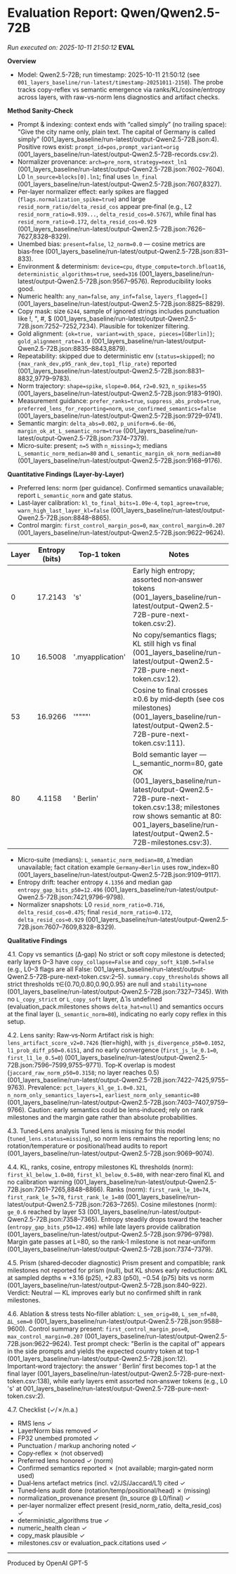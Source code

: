 # Evaluation Report: Qwen/Qwen2.5-72B

*Run executed on: 2025-10-11 21:50:12*
**EVAL**

**Overview**
- Model: Qwen2.5-72B; run timestamp: 2025-10-11 21:50:12 (see `001_layers_baseline/run-latest/timestamp-20251011-2150`). The probe tracks copy-reflex vs semantic emergence via ranks/KL/cosine/entropy across layers, with raw-vs-norm lens diagnostics and artifact checks.

**Method Sanity‑Check**
- Prompt & indexing: context ends with “called simply” (no trailing space): "Give the city name only, plain text. The capital of Germany is called simply"  (001_layers_baseline/run-latest/output-Qwen2.5-72B.json:4). Positive rows exist: `prompt_id=pos,prompt_variant=orig` (001_layers_baseline/run-latest/output-Qwen2.5-72B-records.csv:2).
- Normalizer provenance: `arch=pre_norm`, `strategy=next_ln1` (001_layers_baseline/run-latest/output-Qwen2.5-72B.json:7602–7604). L0 `ln_source=blocks[0].ln1`; final uses `ln_final` (001_layers_baseline/run-latest/output-Qwen2.5-72B.json:7607,8327).
- Per-layer normalizer effect: early spikes are flagged (`flags.normalization_spike=true`) and large `resid_norm_ratio/delta_resid_cos` appear pre‑final (e.g., L2 `resid_norm_ratio=8.939...`, `delta_resid_cos=0.5767`), while final has `resid_norm_ratio≈0.172`, `delta_resid_cos≈0.929` (001_layers_baseline/run-latest/output-Qwen2.5-72B.json:7626–7627,8328–8329).
- Unembed bias: `present=false`, `l2_norm=0.0` — cosine metrics are bias‑free (001_layers_baseline/run-latest/output-Qwen2.5-72B.json:831–833).
- Environment & determinism: `device=cpu`, `dtype_compute=torch.bfloat16`, `deterministic_algorithms=true`, `seed=316` (001_layers_baseline/run-latest/output-Qwen2.5-72B.json:9567–9576). Reproducibility looks good.
- Numeric health: `any_nan=false`, `any_inf=false`, `layers_flagged=[]` (001_layers_baseline/run-latest/output-Qwen2.5-72B.json:8825–8829).
- Copy mask: size `6244`, sample of ignored strings includes punctuation like !, ", #, $ (001_layers_baseline/run-latest/output-Qwen2.5-72B.json:7252–7252,7234). Plausible for tokenizer filtering.
- Gold alignment: `{ok=true, variant=with_space, pieces=[ĠBerlin]}`; `gold_alignment_rate=1.0` (001_layers_baseline/run-latest/output-Qwen2.5-72B.json:8835–8843,8879).
- Repeatability: skipped due to deterministic env (`status=skipped`); no `{max_rank_dev,p95_rank_dev,top1_flip_rate}` reported (001_layers_baseline/run-latest/output-Qwen2.5-72B.json:8831–8832,9779–9783).
- Norm trajectory: `shape=spike`, `slope=0.064`, `r2=0.923`, `n_spikes=55` (001_layers_baseline/run-latest/output-Qwen2.5-72B.json:9183–9190).
- Measurement guidance: `prefer_ranks=true`, `suppress_abs_probs=true`, `preferred_lens_for_reporting=norm`, `use_confirmed_semantics=false` (001_layers_baseline/run-latest/output-Qwen2.5-72B.json:9729–9741).
- Semantic margin: `delta_abs=0.002`, `p_uniform≈6.6e-06`, `margin_ok_at_L_semantic_norm=true` (001_layers_baseline/run-latest/output-Qwen2.5-72B.json:7374–7379).
- Micro‑suite: present; `n=5` with `n_missing=3`; medians `L_semantic_norm_median=80` and `L_semantic_margin_ok_norm_median=80` (001_layers_baseline/run-latest/output-Qwen2.5-72B.json:9168–9176).

**Quantitative Findings (Layer‑by‑Layer)**
- Preferred lens: norm (per guidance). Confirmed semantics unavailable; report `L_semantic_norm` and gate status.
- Last‑layer calibration: `kl_to_final_bits≈1.09e-4`, `top1_agree=true`, `warn_high_last_layer_kl=false` (001_layers_baseline/run-latest/output-Qwen2.5-72B.json:8848–8865).
- Control margin: `first_control_margin_pos=0`, `max_control_margin=0.207` (001_layers_baseline/run-latest/output-Qwen2.5-72B.json:9622–9624).

| Layer | Entropy (bits) | Top‑1 token | Notes |
| --- | --- | --- | --- |
| 0 | 17.2143 | 's' | Early high entropy; assorted non‑answer tokens (001_layers_baseline/run-latest/output-Qwen2.5-72B-pure-next-token.csv:2). |
| 10 | 16.5008 | '.myapplication' | No copy/semantics flags; KL still high vs final (001_layers_baseline/run-latest/output-Qwen2.5-72B-pure-next-token.csv:12). |
| 53 | 16.9266 | '""""' | Cosine to final crosses ≥0.6 by mid‑depth (see cos milestones) (001_layers_baseline/run-latest/output-Qwen2.5-72B-pure-next-token.csv:111). |
| 80 | 4.1158 | ' Berlin' | Bold semantic layer — L_semantic_norm=80, gate OK (001_layers_baseline/run-latest/output-Qwen2.5-72B-pure-next-token.csv:138; milestones row shows semantic at 80: 001_layers_baseline/run-latest/output-Qwen2.5-72B-milestones.csv:3). |

- Micro‑suite (medians): `L_semantic_norm_median=80`, `Δ̂` median unavailable; fact citation example `Germany→Berlin` uses row_index=80 (001_layers_baseline/run-latest/output-Qwen2.5-72B.json:9109–9117).
- Entropy drift: teacher entropy `4.1356` and median gap `entropy_gap_bits_p50=12.496` (001_layers_baseline/run-latest/output-Qwen2.5-72B.json:7421,9796–9798).
- Normalizer snapshots: L0 `resid_norm_ratio≈0.716`, `delta_resid_cos≈0.475`; final `resid_norm_ratio≈0.172`, `delta_resid_cos≈0.929` (001_layers_baseline/run-latest/output-Qwen2.5-72B.json:7607–7609,8328–8329).

**Qualitative Findings**

4.1. Copy vs semantics (Δ‑gap)
No strict or soft copy milestone is detected; early layers 0–3 have `copy_collapse=False` and `copy_soft_k1@0.5=False` (e.g., L0–3 flags are all False: 001_layers_baseline/run-latest/output-Qwen2.5-72B-pure-next-token.csv:2–5). `summary.copy_thresholds` shows all strict thresholds τ∈{0.70,0.80,0.90,0.95} are null and `stability=none` (001_layers_baseline/run-latest/output-Qwen2.5-72B.json:7327–7345). With no `L_copy_strict` or `L_copy_soft` layer, Δ̂ is undefined (evaluation_pack.milestones shows `delta_hat=null`) and semantics occurs at the final layer (`L_semantic_norm=80`), indicating no early copy reflex in this setup.

4.2. Lens sanity: Raw‑vs‑Norm
Artifact risk is high: `lens_artifact_score_v2=0.7426` (tier=high), with `js_divergence_p50=0.1052`, `l1_prob_diff_p50=0.6151`, and no early convergence (`first_js_le_0.1=0`, `first_l1_le_0.5=0`) (001_layers_baseline/run-latest/output-Qwen2.5-72B.json:7596–7599,9755–9771). Top‑K overlap is modest (`jaccard_raw_norm_p50=0.3158`; no layer reaches 0.5) (001_layers_baseline/run-latest/output-Qwen2.5-72B.json:7422–7425,9755–9763). Prevalence: `pct_layers_kl_ge_1.0=0.321`, `n_norm_only_semantics_layers=1`, `earliest_norm_only_semantic=80` (001_layers_baseline/run-latest/output-Qwen2.5-72B.json:7403–7407,9759–9766). Caution: early semantics could be lens‑induced; rely on rank milestones and the margin gate rather than absolute probabilities.

4.3. Tuned‑Lens analysis
Tuned lens is missing for this model (`tuned_lens.status=missing`), so norm lens remains the reporting lens; no rotation/temperature or positional/head audits to report (001_layers_baseline/run-latest/output-Qwen2.5-72B.json:9069–9074).

4.4. KL, ranks, cosine, entropy milestones
KL thresholds (norm): `first_kl_below_1.0=80`, `first_kl_below_0.5=80`, with near‑zero final KL and no calibration warning (001_layers_baseline/run-latest/output-Qwen2.5-72B.json:7261–7265,8848–8866). Ranks (norm): `first_rank_le_10=74`, `first_rank_le_5=78`, `first_rank_le_1=80` (001_layers_baseline/run-latest/output-Qwen2.5-72B.json:7263–7265). Cosine milestones (norm): `ge_0.6` reached by layer 53 (001_layers_baseline/run-latest/output-Qwen2.5-72B.json:7358–7365). Entropy steadily drops toward the teacher (`entropy_gap_bits_p50=12.496`) while late layers provide calibration (001_layers_baseline/run-latest/output-Qwen2.5-72B.json:9796–9798). Margin gate passes at L=80, so the rank‑1 milestone is not near‑uniform (001_layers_baseline/run-latest/output-Qwen2.5-72B.json:7374–7379).

4.5. Prism (shared‑decoder diagnostic)
Prism present and compatible; rank milestones not reported for prism (null), but KL shows early reductions: ΔKL at sampled depths ≈ +3.16 (p25), +2.83 (p50), −0.54 (p75) bits vs norm (001_layers_baseline/run-latest/output-Qwen2.5-72B.json:840–922). Verdict: Neutral — KL improves early but no confirmed shift in rank milestones.

4.6. Ablation & stress tests
No‑filler ablation: `L_sem_orig=80`, `L_sem_nf=80`, `ΔL_sem=0` (001_layers_baseline/run-latest/output-Qwen2.5-72B.json:9588–9600). Control summary present: `first_control_margin_pos=0`, `max_control_margin=0.207` (001_layers_baseline/run-latest/output-Qwen2.5-72B.json:9622–9624). Test prompt check: "Berlin is the capital of" appears in the side prompts and yields the expected country token at top‑1 (001_layers_baseline/run-latest/output-Qwen2.5-72B.json:12). Important‑word trajectory: the answer ‘ Berlin’ first becomes top‑1 at the final layer (001_layers_baseline/run-latest/output-Qwen2.5-72B-pure-next-token.csv:138), while early layers emit assorted non‑answer tokens (e.g., L0 's' at 001_layers_baseline/run-latest/output-Qwen2.5-72B-pure-next-token.csv:2).

4.7. Checklist (✓/✗/n.a.)
- RMS lens ✓
- LayerNorm bias removed ✓
- FP32 unembed promoted ✓
- Punctuation / markup anchoring noted ✓
- Copy‑reflex ✗ (not observed)
- Preferred lens honored ✓ (norm)
- Confirmed semantics reported ✗ (not available; margin‑gated norm used)
- Dual‑lens artefact metrics (incl. v2/JS/Jaccard/L1) cited ✓
- Tuned‑lens audit done (rotation/temp/positional/head) ✗ (missing)
- normalization_provenance present (ln_source @ L0/final) ✓
- per‑layer normalizer effect present (resid_norm_ratio, delta_resid_cos) ✓
- deterministic_algorithms true ✓
- numeric_health clean ✓
- copy_mask plausible ✓
- milestones.csv or evaluation_pack.citations used ✓

---
Produced by OpenAI GPT-5

